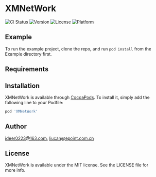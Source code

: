 # XMNetWork

[![CI Status](https://img.shields.io/travis/ideer0223@163.com/XMNetWork.svg?style=flat)](https://travis-ci.org/ideer0223@163.com/XMNetWork)
[![Version](https://img.shields.io/cocoapods/v/XMNetWork.svg?style=flat)](https://cocoapods.org/pods/XMNetWork)
[![License](https://img.shields.io/cocoapods/l/XMNetWork.svg?style=flat)](https://cocoapods.org/pods/XMNetWork)
[![Platform](https://img.shields.io/cocoapods/p/XMNetWork.svg?style=flat)](https://cocoapods.org/pods/XMNetWork)

## Example

To run the example project, clone the repo, and run `pod install` from the Example directory first.

## Requirements

## Installation

XMNetWork is available through [CocoaPods](https://cocoapods.org). To install
it, simply add the following line to your Podfile:

```ruby
pod 'XMNetWork'
```

## Author

ideer0223@163.com, liucan@epoint.com.cn

## License

XMNetWork is available under the MIT license. See the LICENSE file for more info.
